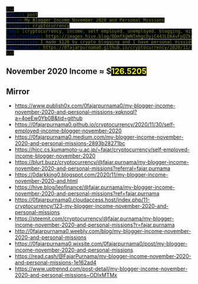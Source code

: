 ```yaml
---
layout: post
title: My Blogger Income November 2020 and Personal Missions
category: cryptocurrency
tags: [cryptocurrency, income, self employed, unemployed, blogging, mission, personal, introduce myself]
featuredimage: https://images.hive.blog/DQmfXgWNTmhgcDyjC443LDA4vFpQZkuNwkx9yof6dQfeTJ5/blogger-income-animation-november-2020.gif
description: I made $126 by crypto blogging and I have personal missions to accomplish before I am willing to let go of this job.
canonicalurl: https://0fajarpurnama0.github.io/cryptocurrency/2020/11/30/self-employed-income-blogger-november-2020
---
```

<style>
#contentcreation, #detailincome, #blogs, #publish0x, #publish0xcontest, #readcash, #blurtworld, #hiveblog, #steemit, #leofinance, #stemgeeks, #videos, #videoslist, #lbry, #image, #imagelist, #filearmy, #personalmonetization, #personalmonetizationlist, #coinimp, #bittubelink, #bravepublisher, #commontasks, #browsing, #bravebrowser, #bittubeairtime, #netboxbrowser, #cointiply, #cointiplylist, #cointiplyboardkinggame, #cointiplysurveyetc, #referrals, #referralsnote, #grade, #personnalcomments, #appendix, #donation, #mirrors {
            display: none; 
}
        
span {
  color: yellow;
  background: black;
}

#gradedollar {
  color: blue;
}

#grade {
  animation: shake 0.5s;
  animation-iteration-count: 19;
}

@keyframes shake {
  0% { transform: translate(1px, 1px) rotate(0deg); }
  10% { transform: translate(-1px, -2px) rotate(-1deg); }
  20% { transform: translate(-3px, 0px) rotate(1deg); }
  30% { transform: translate(3px, 2px) rotate(0deg); }
  40% { transform: translate(1px, -1px) rotate(1deg); }
  50% { transform: translate(-1px, 2px) rotate(-1deg); }
  60% { transform: translate(-3px, 1px) rotate(0deg); }
  70% { transform: translate(3px, 1px) rotate(-1deg); }
  80% { transform: translate(-1px, -1px) rotate(1deg); }
  90% { transform: translate(1px, 2px) rotate(0deg); }
  100% { transform: translate(1px, -2px) rotate(-1deg); }
}
</style>

<h2 id="contentcreation">Content Creation</h2>
<h3 id="blogs">Blogs</h3>
<ul>
	<li id="publish0x"><a href="https://www.publish0x.com/@0fajarpurnama0?a=4oeEw0Yb0B&tid=novemberincome"><b>Publish0x</b></a>: $<span id="publish0xdollar">35.53</span> of ETH, LRC, and BAT.</li>
	<li id="publish0xcontest"><a href="https://www.publish0x.com/publish0x-contests/dextokendefined-writing-contest-and-twitter-giveaway-winners-xzyvkjo?a=4oeEw0Yb0B&tid=novemberincome"><b>Publish0x Writing Competetion</b></a>: $<span id="publish0xcontestdollar">50</span> of ETH, LRC, and BAT.</li>
	<li id="readcash"><a href="https://read.cash/r/FajarPurnama"><b>ReadCash</b></a>: BCH 0 ≈ $<span id="readcashdollar">0</span></li>
  <li id="blurtworld"><a href="https://register.blurt.buzz/?referral=fajar.purnama"><b>BlurtWorld</b></a>: Blurt 746.735 ≈ $<span id="blurtworlddollar">9.25</span></li>
	<li id="hiveblog"><a href="https://hiveonboard.com/?ref=fajar.purnama"><b>HiveBlog</b></a>: HBD 10.088 + Hive 84.741 ≈ $<span id="hiveblogdollar">20.85</span></li>
	<li id="steemit"><a href="https://steemit.com/@fajar.purnama?r=fajar.purnama"><b>Steemit</b></a>: SBD 0.133 + Steem 1.725 ≈ $<span id="steemitdollar">1.1</span></li>
	<li id="leofinance"><a href="https://hiveonboard.com/?ref=fajar.purnama"><b>Leo Finance</b></a>: Leo 13.708 ≈ $<span id="leofinancedollar">3.23</span></li>
	<li id="stemgeeks"><a href="https://hiveonboard.com/?ref=fajar.purnama"><b>STEM Geeks</b></a>: STEM 166.290551 ≈ $<span id="stemgeeksdollar">6.08</span></li>
</ul>
<h3 id="videos">Videos</h3>
<ul>
    <li id="lbry"><a href="https://lbry.tv/$/invite/@0fajarpurnama0:e"><b>LBRY</b></a>: LBC 0 ≈ $<span id="lbrydollar">0</span></li>
</ul>
<h3 id="image">Images</h3>
<ul>
    <li id="filearmy"><a href="https://file.army/0fajarpurnama0"><b>Filearmy</b></a>: BTC 0.00000003 ≈ $<span id="filearmydollar">0.0005</span></li>
</ul>
<h3 id="personalmonetization">Personal Monetization</h3>
<ul>
    <li id="coinimp"><a href="https://www.coinimp.com/invite/8c923bdd-07f9-4051-a110-bf3db7fb8d07"><b>Coinimp</b></a>: MINTME 0 ≈ $<span id="coinimpdollar">0</span></li>
    <li id="bittubelink"><a href="https://bittube.app/?ref?2JY4FE0CP"><b>Bittube Link</b></a>: TUBE 0 ≈ $<span id="bittubelinkdollar">0</span></li>
    <li id="bravepublisher"><a href="https://brave.com/faj934"><b>Brave Publisher Reward</b></a>: BAT 0 ≈ $<span id="bravepublisherdollar">0</span></li>
</ul>
<h2 id="commontasks">Common Tasks</h2>
<h3 id="browsing">Browsing</h3>
<ul>
    <li id="bravebrowser"><a href="https://brave.com/faj934"><b>Brave Browser Reward</b></a>: BAT 0 ≈ $<span id="bravebrowserdollar">0</span></li>
    <li id="bittubeairtime"><a href="https://bittube.app/?ref?2JY4FE0CP"><b>Bittube Airtime</b></a>: TUBE 10.5 ≈ $<span id="bittubeairtimedollar">0.08</span></li>
    <li id="netboxbrowser"><a href="https://netbox.global/r/publish0x"><b>Netbox Browser</b></a>: NBX 20 ≈ $<span id="netboxbrowserdollar">0.4</span></li>
</ul>
<h3 id="cointiply"><a href="http://cointiply.com/r/lnEjx">Cointiply</a></h3>
<ul>
    <li id="cointiplysurveyetc"><b>Survey, faucet, etc.:</b> $<span id="cointiplysurveyetcdollar">0</span></li>
</ul>
<h3 id="referrals">Referrals</h3>
<p  id="referralsnote">Currently the quantity is too much to handle when the value I earned is not much. So I may report this on a separate article.</p>
<h2 id="october2020income">November 2020 Income ≈ $<span id="november2020incomedollar">126.5205</span></h2>
<h2 id="grade">Grade: <b id="gradedollar">C</b></h2>
<div id="personnalcomments">
<h2>Personnal Comments</h2>
<p>Yes, I earned $20 less than last month but I actually feel that I earned more than I expected. I wrote sad things last month and I predicted that I cannot continue like this much longer. It was sad for me because this would have been almost a perfect life as a full time content creator if I were living alone where earning a hundred dollar a month is enough for me. By then, I made a decision to stop working on <a href="https://www.publish0x.com/cryptocurrency-101-for-users?a=4oeEw0Yb0B&tid=novemberincome">my book</a>, stop writing about my ideas, stop pursuing online earnings, and complete my curriculum vitae to increase my opportunity of getting a job. Yes, this month I was working full in <a href="https://www.publish0x.com/fajar-purnama-academics?a=4oeEw0Yb0B&tid=novemberincome">publishing any research and scientific writing that I have written in the past during my studies online</a> where I only expect to earn a few pennies but I never expect that I reached over a hundred dollars a month once again and received some supportive comments that liked those works. Therefore I would like express my deepest gratitude to everyone in the platforms that I mentioned above.</p>

<h2>Personal Missions</h2>
<p>Last month I expressed my sadness of having to give up this dream job but this month I finally understood the main reason why I was sad. It is not truly because I have to give up my dream job but because I have personal missions that I want to fulfill. This month, I realized what those personal missions are that I subconsciously made long ago:</p>
<ol>
    <li>Publish everything that I have done during my studies to my blog. I have accomplished my primary mission long ago which are <a href="https://www.publish0x.com/fajar-purnama-academics?a=4oeEw0Yb0B&tid=novemberincome">publishing my publications, final project, thesis, and dissertation to my blog, and almost accomplished my secondary mission which are posting any research or scientific articles and assignments to my blog</a>. As for the rest of my small assignments, I am willing to post them leisurely and in indefinite time with ofcourse a quality that is good enough at least from my evaluation.</li>
    <li>Write an article about almost all the videos the I uploaded for example <a href="https://0fajarpurnama0.github.io/internet/2020/10/12/nvidia-cuda-optimus-laptop-linux">I wrote a detailed article about my current most popular video about fixing optimus laptop blank screen when installing Nvidia driver in Kali Linux</a>. One example that I really want to write is my tutorial about upgrading Moodle from version 1 to version 3 conducted on an actual case of elearning.unud.ac.id which I believed it is a significant problem that is rarely discussed.</li>
    <li>Finally, I would like to finish <a href="https://www.publish0x.com/cryptocurrency-101-for-users?a=4oeEw0Yb0B&tid=novemberincome">my book about cryptocurrency 101 for users</a>. I would like to stay unemployed and focus until I finish up to this mission or at least a majority of it. I am willing to put the rest of my desires to the shelf or to the waiting list for an indefinite of time. For example, I have more books that I want to write but if I have to give up on it, then I have to give up.</li>
    <li>Not only video record myself playing story video games but also write a detailed story and conversation of the video games. This was inspired by Youtube's timestamp and the situation since long that I no longer have time to play story video games but I still want to know the story so I watched the Youtube gameplay briefly. Also I wanted to be a video game streamer because I was actually a fan of story video games but have to give up playing games after I became busy since my undergraduate studies.</li>
    <li>I want to try referral blogging where I write a good article about a product that has a referral system and put my link there and see the earnings while at the same time adding more quantity to my blog. For example, <a href="https://0fajarpurnama0.github.io/cryptocurrency/2020/10/10/cryptocurrency-101-chapter-4">the fourth chapter of my book about cryptocurrency 101 for users</a>.</li>
    <li>I wanted to be a Youtuber because I enjoyed it and stories of famous crypto youtubers that he actually earns more quitting his job and do the work he was passionate about and one of them is being a crypto youtuber. Also a sarcasm that if we love Saturdays and hate Mondays is an indication that we hate our jobs and why are we stupid enough to accept how it is for years while other people are enjoying their lives? This happened to me in highschool, some years of my undergraduate, and my job in 2015. In my graduate studies and now I found blogger to be my passion more than a youtuber I really felt that the distance between Mondays and Fridays are short. Often during the weekends, I regretted to not work more on weekdays and wished I could go back to Monday where in the end I almost always chose not to take holidays on weekends and just keep blogging.</li>
    <li>I became very interested in cryptocurrency and I really want to start learning programming such as programming Bitcoin and writing smart contracts on Ethereum. Alas I am in a phase where learning is not appreciated but results mainly incomes are expected. I hope that I am wrong but the people whom I wrote this report for are probably are not interested in this writing but only interested in the numbers above and that is it whether it is enough or not, whether the numbers can amaze them or not. So I thank you very much if you really read in detail until this point.</li>
</ol>
</div>

<div id="appendix">
<h2>Appendix</h2>
<figure>
    <img src="https://images.hive.blog/DQmWr7SDTgg1bdE8bgC88Y86VnomVxiTHESA3WaJxoik7to/publish0x.PNG" onerror="this.onerror=null;this.src='https://404store.com/2020/11/30/publish0x.png';" alt="Publish0x Earnings" />
    <figcaption><a href="https://www.publish0x.com/register?a=4oeEw0Yb0B&tid=novemberincome">Publish0x</a> Earnings</figcaption>
</figure>

<figure>
    <img src="https://images.hive.blog/DQme4ShMLYCwt8DM9AKBPZLYTXSXbs2ur7dbL3GVktrDbCo/publish0x-contest.PNG" onerror="this.onerror=null;this.src='https://404store.com/2020/11/30/publish0x-contest.png';" alt="Publish0x Contest" />
    <figcaption><a href="https://www.publish0x.com/publish0x-contests/defifarmer-writing-contest-and-giveaway-1-dollars-050-cents-xmdqdrm?a=4oeEw0Yb0B&tid=novemberincome">Publish0x Competition</a> Earnings</figcaption>
</figure>

<figure>
    <img src="https://images.hive.blog/DQmagPm7YntZK4CPjR3YTEFUdgGXvDxBxVV8uWRxc4ykq2r/readcash.PNG" onerror="this.onerror=null;this.src='https://404store.com/2020/11/30/readcash.png';" alt="ReadCash Earnings" />
    <figcaption><a href="https://read.cash/r/FajarPurnama">ReadCash Earnings</a>, right after October Income report I did not earn anything. Either the admins read it and decide to blacklist me for it and/or the bot detected me as a cross poster. Well no matter, I did not come to <a href="https://read.cash/r/FajarPurnama">read.cash</a> for that. I initially came solely because it is another blogging platform especially a crypto one where users can tip in Bitcoin Cash and I want to share my posts to its users. The random rewarder bot was a surprising bonus and thank you for supporting me last month. I'm thankful enough to be allowed to post there and I will continue.</figcaption>
</figure>

<figure>
    <img src="https://images.hive.blog/DQmY58Q9ve839GyLcrBVW8yPMhK6xXrySKapThh6Wc4sgtS/blurt.PNG" onerror="this.onerror=null;this.src='https://404store.com/2020/11/30/blurt.png';" alt="Blurt Earnings" />
    <figcaption><a href="https://register.blurt.buzz/?referral=fajar.purnama">Blurt Earnings</a></figcaption>
</figure>

<figure>
    <img src="https://images.hive.blog/DQmaEPAMUKnaCpWDmm4o11P5KHt5GSifmibbKzuKNetFdPk/hive.PNG" onerror="this.onerror=null;this.src='https://404store.com/2020/11/30/hive.png';" alt="Hive Earnings" />
    <figcaption><a href="https://hiveonboard.com/?ref=fajar.purnama">Hive Earnings</a></figcaption>
</figure>

<figure>
    <img src="https://images.hive.blog/DQmXo8mfvFJQzECmS722Sxi63yg8TKTjBnXBxMMPzQ1ceKP/steem.PNG" onerror="this.onerror=null;this.src='https://404store.com/2020/11/30/steem.png';" alt="Steemit Earnings" />
    <figcaption><a href="https://steemit.com/@fajar.purnama?r=fajar.purnama">Steemit</a> Earnings</figcaption>
</figure>

<figure>
    <img src="https://images.hive.blog/DQmbHVmFwkTAjoQhEswmEVPQXAMSJanp4kirAWaW9VM8hFk/stem-leo-ash.PNG" onerror="this.onerror=null;this.src='https://404store.com/2020/11/30/stem-leo-ash.png';" alt="Leo Finance Earnings" />
    <figcaption><a href="https://hiveonboard.com/?ref=fajar.purnama">Leo Finance</a> and <a href="https://hiveonboard.com/?ref=fajar.purnama">STEM Geeks</a> Earnings</figcaption>
</figure>

<figure>
    <img src="https://images.hive.blog/DQmSEh6d8rmxFcW1ahHJRtiHvHBi9XmeLQVHioFLSnVYofZ/filearmy.PNG" onerror="this.onerror=null;this.src='https://404store.com/2020/11/30/filearmy.png';" alt="Filearmy Earnings" />
    <figcaption><a href="https://file.army/0fajarpurnama0">Filearmy</a> Earnings</figcaption>
</figure>

<figure>
    <img src="https://images.hive.blog/DQmQcErFAQ2P5QMmbwJZaUMAjCTTy8AAtWnqAitVw5htyZi/bittube-airtime.PNG" onerror="this.onerror=null;this.src='https://404store.com/2020/11/30/bittube-airtime.png';" alt="Bittube Airtime Earnings" />
    <figcaption><a href="https://bittube.app/?ref?2JY4FE0CP">Bittube Airtime</a> Earnings</figcaption>
</figure>

<figure>
    <img src="https://images.hive.blog/DQmVvU1Zc4mqGw2UWcR1HQ8V28pQMfBqu1ESWqgEVwQYJnk/NBX.PNG" onerror="this.onerror=null;this.src='https://404store.com/2020/11/30/NBX.png';" alt="Netbox Browser Rewards" />
    <figcaption><a href="https://netbox.global/r/publish0x">Netbox Browser</a> Rewards</figcaption>
</figure>
</div>

<div id="donation">
<h2>Donation</h2>
<p>Personally, I enjoyed being a full time independent content creator very much and I once again thank the platforms, investors, donators, and viewers for making my venture possible through donations, tippings, and upvotes. If you enjoy and/or want to further support my work you may choose more form of donation:</p>
<ul>
    <li>From <a href="https://brave.com/faj934">brave browser</a> and <a href="https://bittube.app/?ref?2JY4FE0CP">bittube extension</a> to my twitter profile: <a href="https://twitter.com/0FajarPurnama0">@0FajarPurnama0</a>.</li>
    <li>Donate Ethereum and its tokens using web3 such as Metamask, WalletConnect, Coinbase Wallet, and Trust Wallet: <a href='https://widget.kyber.network/v0.7.5/?type=pay&mode=popup&title=Donate%20to%20Fajar%20Purnama&lang=en&receiveAddr=0xCf354A0012160bC5dAe441C49f0B2d7E4A4fFC96&receiveToken=KNC&receiveAmount=1&callback=https%3A%2F%2Fkyberpay-sample.knstats.com%2Fcallback&paramForwarding=true&commissionId=0xCf354A0012160bC5dAe441C49f0B2d7E4A4fFC96&theme=theme-dark'
class='kyber-widget-button theme-dark theme-supported' name='KyberWidget - Powered by KyberNetwork' title='Pay with tokens'
target='_blank'>Pay with tokens</a></li>
    <li>Find deals profitable for both of us at <a href="https://0fajarpurnama0.github.io/deals">https://0fajarpurnama0.github.io/deals</a>.</li>
    <li>Use my referrals at <a href="https://0fajarpurnama0.github.io/affiliate-endorsement-referral">https://0fajarpurnama0.github.io/affiliate-endorsement-referral</a>.</li>
    <li>Turn off your adblocker and read my articles at <a href="https://0darkking0.blogspot.com">https://0darkking0.blogspot.com</a> by donating your CPU power (more advance form such as donating at a click of a button coming soon).</li>
    <li>More donation options coming soon at <a href="https://0fajarpurnama0.github.io/donation">https://0fajarpurnama0.github.io/donation</a>.</li>
</ul>

<figure>
    <img src="https://images.blurt.buzz/DQmTbQgo43bH8Xnvj6nbjrfVxHuefHtD3XPzwyfKkur1j8Y/qr-donation.png" onerror="this.onerror=null;this.src='https://404store.com/2020/11/02/qr-donation.png';" alt="qr donation" />
    <figcaption>Bitcoin <em>bc1q6hg4lllxthryke7zhxflcdrcm0nr8ph7antxk9</em>, Ethereum <em>0x3D4c67A2A40bC24ec53ab767b9247c02A2250BCB</em>, Litecoin <em>ltc1qqxl8dng0swv7zuhe30y5kzwht3l25krfaqzu2k</em>, XRP <em>r9rwEdZBWFRbsGzwG5gm1MjDoyBKWLPyx5</em>, Bitcoin Cash <em>qpd74d52rxpt3w70qv555ccq0254j7dhtg2mxst0dc</em>, Binance Chain <em>bnb10hdlv95jyjn92j2l6um6gkmc96a6g57lnezd66</em>, Monero <em>43V43g1UC9AdgjmjJZPQRxCotyi9VTb8jbYisw2cSqEjbuvp9Y</em>, <a href="https://www.paypal.com/paypalme/my/profile">paypal.me/fajarpurnama</a>.</figcaption>
</figure>

<a href="http://mellowads.com/0RDMA">Animation Source Code</a>
</div>

<h2>Mirror</h2>
<ul>
	<li>
		<a href="https://www.publish0x.com/0fajarpurnama0/my-blogger-income-november-2020-and-personal-missions-xqknoql?a=4oeEw0Yb0B&tid=github">https://www.publish0x.com/0fajarpurnama0/my-blogger-income-november-2020-and-personal-missions-xqknoql?a=4oeEw0Yb0B&tid=github</a>
	</li>
	<li>
		<a href="https://0fajarpurnama0.github.io/cryptocurrency/2020/11/30/self-employed-income-blogger-november-2020">https://0fajarpurnama0.github.io/cryptocurrency/2020/11/30/self-employed-income-blogger-november-2020</a>
	</li>
	<li>
		<a href="https://0fajarpurnama0.medium.com/my-blogger-income-november-2020-and-personal-missions-2893b28271bc">https://0fajarpurnama0.medium.com/my-blogger-income-november-2020-and-personal-missions-2893b28271bc</a>
	</li>
	<li>
		<a href="https://hicc.cs.kumamoto-u.ac.jp/~fajar/cryptocurrency/self-employed-income-blogger-november-2020">https://hicc.cs.kumamoto-u.ac.jp/~fajar/cryptocurrency/self-employed-income-blogger-november-2020</a>
	</li>
	<li>
		<a href="https://blurt.buzz/cryptocurrency/@fajar.purnama/my-blogger-income-november-2020-and-personal-missions?referral=fajar.purnama">https://blurt.buzz/cryptocurrency/@fajar.purnama/my-blogger-income-november-2020-and-personal-missions?referral=fajar.purnama</a>
	</li>
	<li>
		<a href="https://0darkking0.blogspot.com/2020/11/my-blogger-income-november-2020-and.html">https://0darkking0.blogspot.com/2020/11/my-blogger-income-november-2020-and.html</a>
	</li>
	<li>
		<a href="https://hive.blog/leofinance/@fajar.purnama/my-blogger-income-november-2020-and-personal-missions?ref=fajar.purnama">https://hive.blog/leofinance/@fajar.purnama/my-blogger-income-november-2020-and-personal-missions?ref=fajar.purnama</a>
	</li>
	<li>
		<a href="https://0fajarpurnama0.cloudaccess.host/index.php/11-cryptocurrency/123-my-blogger-income-november-2020-and-personal-missions">https://0fajarpurnama0.cloudaccess.host/index.php/11-cryptocurrency/123-my-blogger-income-november-2020-and-personal-missions</a>
	</li>
	<li>
		<a href="https://steemit.com/cryptocurrency/@fajar.purnama/my-blogger-income-november-2020-and-personal-missions?r=fajar.purnama">https://steemit.com/cryptocurrency/@fajar.purnama/my-blogger-income-november-2020-and-personal-missions?r=fajar.purnama</a>
	</li>
	<li>
		<a href="http://0fajarpurnama0.weebly.com/blog/my-blogger-income-november-2020-and-personal-missions">http://0fajarpurnama0.weebly.com/blog/my-blogger-income-november-2020-and-personal-missions</a>
	</li>
	<li>
		<a href="https://0fajarpurnama0.wixsite.com/0fajarpurnama0/post/my-blogger-income-november-2020-and-personal-missions">https://0fajarpurnama0.wixsite.com/0fajarpurnama0/post/my-blogger-income-november-2020-and-personal-missions</a>
	</li>
	<li>
		<a href="https://read.cash/@FajarPurnama/my-blogger-income-november-2020-and-personal-missions-1e162ad4">https://read.cash/@FajarPurnama/my-blogger-income-november-2020-and-personal-missions-1e162ad4</a>
	</li>
	<li>
		<a href="https://www.uptrennd.com/post-detail/my-blogger-income-november-2020-and-personal-missions~ODIxMTMx">https://www.uptrennd.com/post-detail/my-blogger-income-november-2020-and-personal-missions~ODIxMTMx</a>
	</li>
</ul>

<script>
var tempaccumulate = 0;
var november2020incomedollar = 0;
document.getElementById("november2020incomedollar").innerHTML = november2020incomedollar

setTimeout(function () {
  document.getElementById("contentcreation").style.display = "block";
}, 500);

setTimeout(function () {
  document.getElementById("blogs").style.display = "block";
}, 1000);

setTimeout(function () {
  document.getElementById("publish0x").style.display = "block";
  var income = parseInt(document.getElementById("publish0xdollar").innerHTML);
  var accumulate_animation = setInterval(function(){ 
  november2020incomedollar += 1;
  tempaccumulate += 1;
  document.getElementById("november2020incomedollar").innerHTML = november2020incomedollar;
  if(tempaccumulate >= income){
    clearInterval(accumulate_animation);
    tempaccumulate = 0;
  }
  }, 25);
}, 1500);

setTimeout(function () {
  document.getElementById("publish0xcontest").style.display = "block";
  var income = parseInt(document.getElementById("publish0xcontestdollar").innerHTML);
  var accumulate_animation = setInterval(function(){ 
  november2020incomedollar += 1;
  tempaccumulate += 1;
  document.getElementById("november2020incomedollar").innerHTML = november2020incomedollar;
  if(tempaccumulate >= income){
    clearInterval(accumulate_animation);
    tempaccumulate = 0;
  }
  }, 25);
}, 2500);

setTimeout(function () {
  document.getElementById("readcash").style.display = "block";
  /*var income = parseInt(document.getElementById("readcashdollar").innerHTML);
  var accumulate_animation = setInterval(function(){ 
  november2020incomedollar += 1;
  tempaccumulate += 1;
  document.getElementById("november2020incomedollar").innerHTML = november2020incomedollar;
  if(tempaccumulate >= income){
    clearInterval(accumulate_animation);
    tempaccumulate = 0;
  }
  }, 25);*/
}, 3700);

setTimeout(function () {
  document.getElementById("blurtworld").style.display = "block";
  var income = parseInt(document.getElementById("blurtworlddollar").innerHTML);
  var accumulate_animation = setInterval(function(){ 
  november2020incomedollar += 1;
  tempaccumulate += 1;
  document.getElementById("november2020incomedollar").innerHTML = november2020incomedollar;
  if(tempaccumulate >= income){
    clearInterval(accumulate_animation);
    tempaccumulate = 0;
  }
  }, 25);
}, 5500);

setTimeout(function () {
  document.getElementById("hiveblog").style.display = "block";
  var income = parseInt(document.getElementById("hiveblogdollar").innerHTML);
  var accumulate_animation = setInterval(function(){ 
  november2020incomedollar += 1;
  tempaccumulate += 1;
  document.getElementById("november2020incomedollar").innerHTML = november2020incomedollar;
  if(tempaccumulate >= income){
    clearInterval(accumulate_animation);
    tempaccumulate = 0;
  }
  }, 25);
}, 7000);

setTimeout(function () {
  document.getElementById("steemit").style.display = "block";
  var income = parseInt(document.getElementById("steemitdollar").innerHTML);
  var accumulate_animation = setInterval(function(){ 
  november2020incomedollar += 1;
  tempaccumulate += 1;
  document.getElementById("november2020incomedollar").innerHTML = november2020incomedollar;
  if(tempaccumulate >= income){
    clearInterval(accumulate_animation);
    tempaccumulate = 0;
  }
  }, 25);
}, 7500);

setTimeout(function () {
  document.getElementById("leofinance").style.display = "block";
  var income = parseInt(document.getElementById("leofinancedollar").innerHTML);
  var accumulate_animation = setInterval(function(){ 
  november2020incomedollar += 1;
  tempaccumulate += 1;
  document.getElementById("november2020incomedollar").innerHTML = november2020incomedollar;
  if(tempaccumulate >= income){
    clearInterval(accumulate_animation);
    tempaccumulate = 0;
  }
  }, 25);
}, 9000);

setTimeout(function () {
  document.getElementById("stemgeeks").style.display = "block";
  var income = parseInt(document.getElementById("stemgeeksdollar").innerHTML);
  var accumulate_animation = setInterval(function(){ 
  november2020incomedollar += 1;
  tempaccumulate += 1;
  document.getElementById("november2020incomedollar").innerHTML = november2020incomedollar;
  if(tempaccumulate >= income){
    clearInterval(accumulate_animation);
    tempaccumulate = 0;
  }
  }, 25);
}, 10500);

setTimeout(function () {
  document.getElementById("videos").style.display = "block";
}, 11000);

setTimeout(function () {
  document.getElementById("lbry").style.display = "block";
  /*var income = parseInt(document.getElementById("lbrydollar").innerHTML);
  var accumulate_animation = setInterval(function(){ 
  november2020incomedollar += 1;
  tempaccumulate += 1;
  document.getElementById("november2020incomedollar").innerHTML = november2020incomedollar;
  if(tempaccumulate >= income){
    clearInterval(accumulate_animation);
    tempaccumulate = 0;
  }
  }, 25);*/
}, 11500);

setTimeout(function () {
  document.getElementById("image").style.display = "block";
}, 12000);

setTimeout(function () {
  document.getElementById("filearmy").style.display = "block";
}, 12500);

setTimeout(function () {
  document.getElementById("personalmonetization").style.display = "block";
}, 13000);

setTimeout(function () {
  document.getElementById("coinimp").style.display = "block";
}, 13500);

setTimeout(function () {
  document.getElementById("bittubelink").style.display = "block";
  /*var income = parseInt(document.getElementById("bittubelinkdollar").innerHTML);
  var accumulate_animation = setInterval(function(){ 
  november2020incomedollar += 1;
  tempaccumulate += 1;
  document.getElementById("november2020incomedollar").innerHTML = november2020incomedollar;
  if(tempaccumulate >= income){
    clearInterval(accumulate_animation);
    tempaccumulate = 0;
  }
  }, 25);*/
}, 14000);

setTimeout(function () {
  document.getElementById("bravepublisher").style.display = "block";
  /*var income = parseInt(document.getElementById("bravepublisherdollar").innerHTML);
  var accumulate_animation = setInterval(function(){ 
  november2020incomedollar += 1;
  tempaccumulate += 1;
  document.getElementById("november2020incomedollar").innerHTML = november2020incomedollar;
  if(tempaccumulate >= income){
    clearInterval(accumulate_animation);
    tempaccumulate = 0;
  }
  }, 25);*/
}, 14500);

setTimeout(function () {
  document.getElementById("commontasks").style.display = "block";
}, 15000);

setTimeout(function () {
  document.getElementById("browsing").style.display = "block";
}, 15500);

setTimeout(function () {
  document.getElementById("bravebrowser").style.display = "block";
}, 16000);

setTimeout(function () {
  document.getElementById("bittubeairtime").style.display = "block";
}, 16500);

setTimeout(function () {
  document.getElementById("netboxbrowser").style.display = "block";
  /*var income = parseInt(document.getElementById("netboxbrowserdollar").innerHTML);
  var accumulate_animation = setInterval(function(){ 
  november2020incomedollar += 1;
  tempaccumulate += 1;
  document.getElementById("november2020incomedollar").innerHTML = november2020incomedollar;
  if(tempaccumulate >= income){
    clearInterval(accumulate_animation);
    tempaccumulate = 0;
  }
  }, 25);*/
}, 17000);

setTimeout(function () {
  document.getElementById("cointiply").style.display = "block";
}, 17500);

setTimeout(function () {
  document.getElementById("cointiplyboardkinggame").style.display = "block";
  /*var income = parseInt(document.getElementById("cointiplyboardkinggamedollar").innerHTML);
  var accumulate_animation = setInterval(function(){ 
  november2020incomedollar += 1;
  tempaccumulate += 1;
  document.getElementById("november2020incomedollar").innerHTML = november2020incomedollar;
  if(tempaccumulate >= income){
    clearInterval(accumulate_animation);
    tempaccumulate = 0;
  }
  }, 25);*/
}, 18000);

setTimeout(function () {
  document.getElementById("cointiplysurveyetc").style.display = "block";
  /*var income = parseInt(document.getElementById("cointiplysurveyetcdollar").innerHTML);
  var accumulate_animation = setInterval(function(){ 
  november2020incomedollar += 1;
  tempaccumulate += 1;
  document.getElementById("november2020incomedollar").innerHTML = november2020incomedollar;
  if(tempaccumulate >= income){
    clearInterval(accumulate_animation);
    tempaccumulate = 0;
  }
  }, 25);*/
}, 18500);

setTimeout(function () {
  document.getElementById("referrals").style.display = "block";
}, 19000);

setTimeout(function () {
  document.getElementById("referralsnote").style.display = "block";
}, 19500);

setTimeout(function () {
  document.getElementById("grade").style.display = "block";
}, 20000);

setTimeout(function () {
  document.getElementById("personnalcomments").style.display = "block";
}, 20500);

setTimeout(function () {
  document.getElementById("appendix").style.display = "block";
}, 21500);

setTimeout(function () {
  document.getElementById("donation").style.display = "block";
}, 22000);

setTimeout(function () {
  document.getElementById("mirrors").style.display = "block";
}, 22500);
</script>
